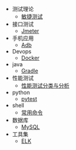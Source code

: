   
* 测试理论
  * [敏捷测试](test-theory/agile.md)
* 接口测试
  * [Jmeter](api/jmeter.md)
* 手机应用
  * [Adb](app/adb.md)
* Devops
  * [Docker](devops/docker.md)
* java
  * [Gradle](java/gradle.md)
* 性能测试
  * [性能测试分类与分析](performance/loadtesting.md)
* python
  * [pytest](python/pytest.md)
* shell
  * [常用命令](shell/shell.md)
* 数据库
  * [MySQL](sql/mysql.md)
* 工具集
  * [ELK](tools/elk.md)